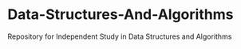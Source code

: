 # Data-Structures-And-Algorithms
Repository for Independent Study in Data Structures and Algorithms
